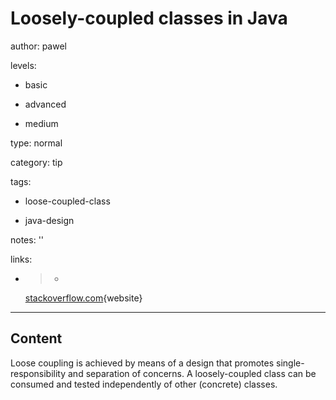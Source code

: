 # Loosely-coupled classes in Java
author: pawel

levels:

  - basic

  - advanced

  - medium

type: normal

category: tip

tags:

  - loose-coupled-class

  - java-design

notes: ''

links:

  - >-
    [stackoverflow.com](http://stackoverflow.com/questions/2832017/what-is-the-difference-between-loose-coupling-and-tight-coupling-in-object-orien){website}

---
## Content

Loose coupling is achieved by means of a design that promotes single-responsibility and separation of concerns. A loosely-coupled class can be consumed and tested independently of other (concrete) classes.